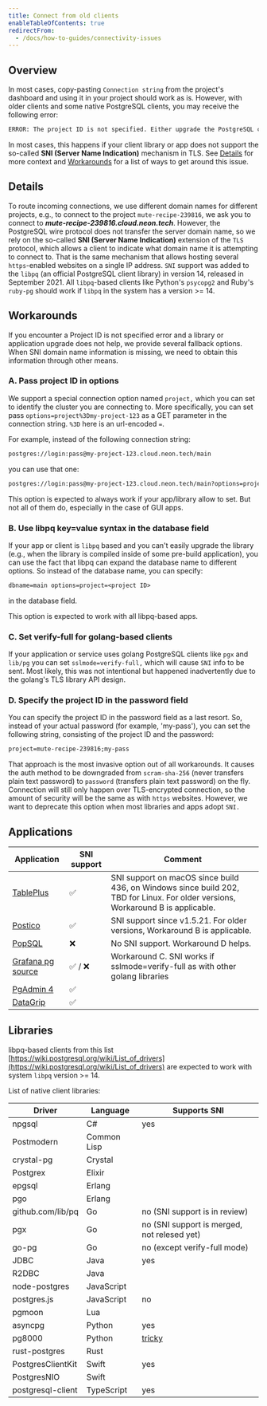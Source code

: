 ```yaml
---
title: Connect from old clients
enableTableOfContents: true
redirectFrom:
  - /docs/how-to-guides/connectivity-issues
---
```


## Overview

In most cases, copy-pasting `Connection string` from the project's dashboard and using it in your project should work as is. However, with older clients and some native PostgreSQL clients, you may receive the following error:

```txt
ERROR: The project ID is not specified. Either upgrade the PostgreSQL client library (libpq) for SNI support or pass the project ID (the first part of the domain name) as a parameter: '&options=project%3D'. See [https://neon.tech/sni](https://neon.tech/sni) for more information.
```

In most cases, this happens if your client library or app does not support the so-called **SNI (Server Name Indication)** mechanism in TLS. See [Details](#details) for more context and [Workarounds](#workarounds) for a list of ways to get around this issue.

## Details

To route incoming connections, we use different domain names for different projects, e.g., to connect to the project `mute-recipe-239816`, we ask you to connect to _**mute-recipe-239816.cloud.neon.tech**_. However, the PostgreSQL wire protocol does not transfer the server domain name, so we rely on the so-called **SNI (Server Name Indication)** extension of the `TLS` protocol, which allows a client to indicate what domain name it is attempting to connect to. That is the same mechanism that allows hosting several `https`-enabled websites on a single IP address. `SNI` support was added to the `libpq` (an official PostgreSQL client library) in version 14, released in September 2021. All `libpq`-based clients like Python's `psycopg2` and Ruby's `ruby-pg` should work if `libpq` in the system has a version >= 14.

## Workarounds

If you encounter a Project ID is not specified error and a library or application upgrade does not help, we provide several fallback options. When SNI domain name information is missing, we need to obtain this information through other means.

### A. Pass project ID in options

We support a special connection option named `project,` which you can set to identify the cluster you are connecting to. More specifically, you can set pass `options=project%3Dmy-project-123` as a GET parameter in the connection string. `%3D` here is an url-encoded `=`.

For example, instead of the following connection string:

```txt
postgres://login:pass@my-project-123.cloud.neon.tech/main
```

you can use that one:

```txt
postgres://login:pass@my-project-123.cloud.neon.tech/main?options=project%3Dmy-project-123
```

This option is expected to always work if your app/library allow to set. But not all of them do, especially in the case of GUI apps.

### B. Use libpq key=value syntax in the database field

If your app or client is `libpq` based and you can't easily upgrade the library (e.g., when the library is compiled inside of some pre-build application), you can use the fact that libpq can expand the database name to different options. So instead of the database name, you can specify:

```txt
dbname=main options=project=<project ID>
```

in the database field.

This option is expected to work with all libpq-based apps.

### C. Set verify-full for golang-based clients

If your application or service uses golang PostgreSQL clients like `pgx` and `lib/pg` you can set `sslmode=verify-full,` which will cause `SNI` info to be sent. Most likely, this was not intentional but happened inadvertently due to the golang's TLS library API design.

### D. Specify the project ID in the password field

You can specify the project ID in the password field as a last resort. So, instead of your actual password (for example, 'my-pass'), you can set the following string, consisting of the project ID and the password:

```txt
project=mute-recipe-239816;my-pass
```

That approach is the most invasive option out of all workarounds. It causes the auth method to be downgraded from `scram-sha-256` (never transfers plain text password) to `password` (transfers plain text password) on the fly. Connection will still only happen over TLS-encrypted connection, so the amount of security will be the same as with `https` websites. However, we want to deprecate this option when most libraries and apps adopt `SNI.`

## Applications

| Application                                                                        | SNI support | Comment                                                                                                                          |
| ---------------------------------------------------------------------------------- | ----------- | -------------------------------------------------------------------------------------------------------------------------------- |
| [TablePlus](https://tableplus.com)                                                 | ✅          | SNI support on macOS since build 436, on Windows since build 202, TBD for Linux. For older versions, Workaround B is applicable. |
| [Postico](https://eggerapps.at/postico/)                                           | ✅          | SNI support since v1.5.21. For older versions, Workaround B is applicable.                                                       |
| [PopSQL](https://popsql.com/)                                                      | ❌          | No SNI support. Workaround D helps.                                                                                              |
| [Grafana pg source](https://grafana.com/docs/grafana/latest/datasources/postgres/) | ✅ / ❌     | Workaround C. SNI works if sslmode=verify-full as with other golang libraries                                                    |
| [PgAdmin 4](https://www.pgadmin.org/)                                              | ✅          |                                                                                                                                  |
| [DataGrip](https://www.jetbrains.com/datagrip/)                                    | ✅          |                                                                                                                                  |

## Libraries

libpq-based clients from this list [https://wiki.postgresql.org/wiki/List_of_drivers](https://wiki.postgresql.org/wiki/List_of_drivers) are expected to work with system `libpq` version >= 14.

List of native client libraries:

| Driver            | Language    | Supports SNI                                             |
| ----------------- | ----------- | -------------------------------------------------------- |
| npgsql            | C#          | yes                                                      |
| Postmodern        | Common Lisp |                                                          |
| crystal-pg        | Crystal     |                                                          |
| Postgrex          | Elixir      |                                                          |
| epgsql            | Erlang      |                                                          |
| pgo               | Erlang      |                                                          |
| github.com/lib/pq | Go          | no (SNI support is in review)                            |
| pgx               | Go          | no (SNI support is merged, not relesed yet)              |
| go-pg             | Go          | no (except verify-full mode)                             |
| JDBC              | Java        | yes                                                      |
| R2DBC             | Java        |                                                          |
| node-postgres     | JavaScript  |                                                          |
| postgres.js       | JavaScript  | no                                                       |
| pgmoon            | Lua         |                                                          |
| asyncpg           | Python      | yes                                                      |
| pg8000            | Python      | [tricky](https://github.com/neondatabase/neon/pull/2008) |
| rust-postgres     | Rust        |                                                          |
| PostgresClientKit | Swift       | yes                                                      |
| PostgresNIO       | Swift       |                                                          |
| postgresql-client | TypeScript  | yes                                                      |

